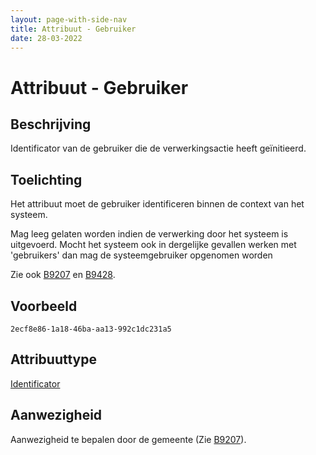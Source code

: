 ```yaml
---
layout: page-with-side-nav
title: Attribuut - Gebruiker
date: 28-03-2022
---
```


# Attribuut - Gebruiker

## Beschrijving
Identificator van de gebruiker die de verwerkingsactie heeft geïnitieerd.

## Toelichting
Het attribuut moet de gebruiker identificeren binnen de context van het systeem.

Mag leeg gelaten worden indien de verwerking door het systeem is uitgevoerd. Mocht het systeem ook in dergelijke gevallen werken met 'gebruikers' dan mag de systeemgebruiker opgenomen worden

Zie ook [B9207](../../achtergronddocumentatie/ontwerp/artefacten/9207.md) en [B9428](../../achtergronddocumentatie/ontwerp/artefacten/9428.md).

## Voorbeeld
`2ecf8e86-1a18-46ba-aa13-992c1dc231a5`

## Attribuuttype
[Identificator](../attribuuttypen/Identificator.md)

## Aanwezigheid
Aanwezigheid te bepalen door de gemeente (Zie [B9207](../../achtergronddocumentatie/ontwerp/artefacten/9207.md)).
